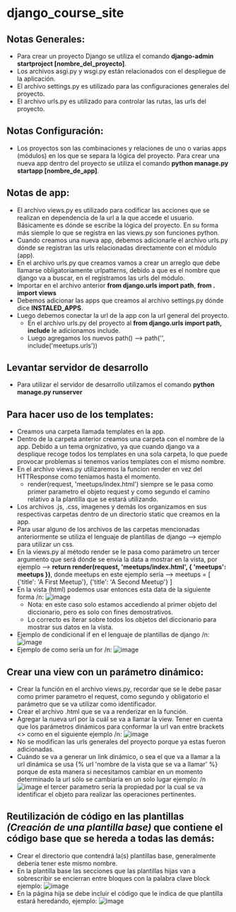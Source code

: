 # django_course_site


## Notas Generales:
* Para crear un proyecto Django se utiliza el comando **django-admin startproject [nombre_del_proyecto]**.
* Los archivos asgi.py y wsgi.py están relacionados con el despliegue de la aplicación.
* El archivo settings.py es utilizado para las configuraciones generales del proyecto. 
* El archivo urls.py es utilizado para controlar las rutas, las urls del proyecto.


## Notas Configuración:
* Los proyectos son las combinaciones y relaciones de uno o varias apps (módulos) en los que se separa la lógica del proyecto. Para crear una nueva app dentro del proyecto se utiliza el comando **python manage.py startapp [nombre_de_app]**.


## Notas de app:
* El archivo views.py es utilizado para codificar las acciones que se realizan en dependencia de la url a la que accede el usuario. Básicamente es dónde se escribe la lógica del proyecto. En su forma más siemple lo que se registra en las views.py son funciones python.
* Cuando creamos una nueva app, debemos adicionarle el archivo urls.py dónde se registran las urls relacionadas directamente con el módulo (app).
* En el archivo urls.py que creamos vamos a crear un arreglo que debe llamarse obligatoriamente urlpatterns, debido a que es el nombre que django va a buscar, en el registramos las urls del módulo.
* Importar en el archivo anterior **from django.urls import path**, **from . import views**
* Debemos adicionar las apps que creamos al archivo settings.py dónde dice **INSTALED_APPS**.
* Luego debemos conectar la url de la app con la url general del proyecto.
  - En el archivo urls.py del proyecto al **from django.urls import path, include** le adicionamos include.
  - Luego agregamos los nuevos path() --> path('', include('meetups.urls'))


## Levantar servidor de desarrollo
* Para utilizar el servidor de desarrollo utilizamos el comando **python manage.py runserver**

## Para hacer uso de los **templates**:
 * Creamos una carpeta llamada templates en la app.
 * Dentro de la carpeta anterior creamos una carpeta con el nombre de la app. Debido a un tema orgnizativo, ya que cuando django va a desplique recoge todos los templates en una sola carpeta, lo que puede provocar problemas si tenemos varios templates con el mismo nombre.
 * En el archivo views.py utilizaremos la funcion render en vez del HTTResponse como teníamos hasta el momento.
   - render(request, 'meetups/index.html') siempre se le pasa como primer parametro el objeto request y como segundo el camino relativo a la plantilla que se estará utilizando.
 * Los archivos .js, .css, imagenes y demás los organizamos en sus respectivas carpetas dentro de un directorio static que creamos en la app.
 * Para usar alguno de los archivos de las carpetas mencionadas anteriormente se utiliza el lenguaje de plantillas de django --> **<link rel="stylesheet" href="{% static 'meetups/styles/base.css'%}">** ejemplo para utilizar un css.
 * En la views.py al método render se le pasa como parámetro un tercer argumento que será dónde se envia la data a mostrar en la vista, por ejemplo --> **return render(request, 'meetups/index.html', {
        'meetups': meetups
    })**, donde meetups en este ejemplo sería --> meetups = [
        {'title': 'A First Meetup'},
        {'title': 'A Second Meetup'}
    ]
 *  En la vista (html) podemos usar entonces esta data de la siguiente forma /n:
    ![image](https://user-images.githubusercontent.com/84333525/137948872-57954536-7c0f-45a7-942a-e6435425caee.png)
    - Nota: en este caso solo estamos accediendo al primer objeto del diccionario, pero es solo con fines demostrativos.
    - Lo correcto es iterar sobre todos los objetos del diccionario para mostrar sus datos en la vista.
 *  Ejemplo de condicional if en el lenguaje de plantillas de django /n: 
    ![image](https://user-images.githubusercontent.com/84333525/137949596-d7089337-5970-4820-ae67-d2523ef8cac5.png)
 *  Ejemplo de como sería un for /n:
    ![image](https://user-images.githubusercontent.com/84333525/137950834-a56dce88-f57a-429e-80c4-6979c99cde55.png)

## Crear una view con un parámetro dinámico:
* Crear la función en el archivo views.py, recordar que se le debe pasar como primer parametro el request, como segundo y obligatorio el parámetro que se va utilizar como identificador.
* Crear el archivo .html que se va a renderizar en la función.
* Agregar la nueva url por la cuál se va a llamar la view. Tener en cuenta que los parámetros dinámicos para conformar la url van entre brackets <> como en el siguiente ejemplo /n:
![image](https://user-images.githubusercontent.com/84333525/137972481-e78edca4-1dcd-43c4-a4fa-5d3f28649305.png)
* No se modifican las urls generales del proyecto porque ya estas fueron adicionadas.
* Cuándo se va a generar un link dinámico, o sea el que va a llamar a la url dinámica se usa {% url 'nombre de la vista que se va a llamar' %} porque de esta manera si necesitamos cambiar en un momento determinado la url sólo se cambiaría en un solo lugar ejemplo: /n
  ![image](https://user-images.githubusercontent.com/84333525/137982854-e130e6a5-6ca0-4940-9570-f31a117da8b9.png)
el tercer parametro sería la propiedad por la cual se va identificar el objeto para realizar las operaciones pertinentes.


## Reutilización de código en las plantillas *(Creación de una plantilla base)* que contiene el código base que se hereda a todas las demás:
* Crear el directorio que contendrá la(s) plantillas base, generalmente debería tener este mismo nombre.
* En la plantilla base las secciones que las plantillas hijas van a sobrescribir se encierran entre bloques con la palabra clave block ejemplo:
  ![image](https://user-images.githubusercontent.com/84333525/138098393-aa9cb462-106a-46db-a0ba-7c30df03cb70.png)
* En la página hija se debe incluir el código que le indica de que plantilla estará heredando, ejemplo: 
  ![image](https://user-images.githubusercontent.com/84333525/138099424-dceaf678-f7b0-45f7-8563-2093182a36a5.png)



